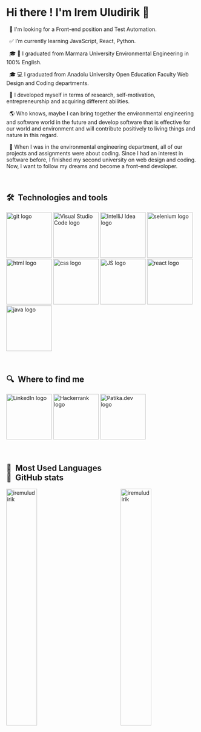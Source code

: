 # Hi there ! I'm Irem Uludirik :wave:

&nbsp;
:tada: I'm looking for a Front-end position and Test Automation. 

&nbsp;
:white_check_mark: I’m currently learning JavaScript, React, Python.

&nbsp;
:mortar_board: :herb: I graduated from Marmara University Environmental Engineering in 100% English.

&nbsp;
:mortar_board: :computer: I graduated from Anadolu University Open Education Faculty Web Design and Coding
departments.

&nbsp;
:thought_balloon: I developed myself in terms of research, self-motivation, entrepreneurship and acquiring different abilities.

&nbsp;
:earth_americas: Who knows, maybe I can bring together the environmental engineering and software world in the future and develop software that is effective for our world and environment and will contribute positively to living things and nature in this regard.

&nbsp;
:balloon: When I was in the environmental engineering department, all of our projects and assignments were about coding. Since I had an interest in software before, I finished my second university on web design and coding. Now, I want to follow my dreams and become a front-end devoloper.



&nbsp;

## 🛠  Technologies and tools

<a name="learning-now"></a>

[<img src="https://r.resimlink.com/eB3A5.png" alt="git logo" title="git" height="120" />][tech_tools_anchor]
[<img src="https://r.resimlink.com/wntfDaR.png" alt="Visual Studio Code logo" title="Visual Studio Code" height="120" />][tech_tools_anchor] 
[<img src="https://r.resimlink.com/hyV0Y.png" alt="IntelliJ Idea logo" title="IntelliJ Idea" height="120" />][tech_tools_anchor] 
[<img src="https://r.resimlink.com/U6qmzlw.png" alt="selenium logo" title="selenium" height="120" />][tech_tools_anchor]
[<img src="https://r.resimlink.com/My5Gn.png" alt="html logo" title="html" height="120" />][tech_tools_anchor] 
[<img src="https://r.resimlink.com/7LupfND6.png" alt="css logo" title="css" height="120" />][tech_tools_anchor] 
[<img src="https://r.resimlink.com/81KjTOmh.png" alt="JS logo" title="JS" height="120" />][tech_tools_anchor]
[<img src="https://r.resimlink.com/lqkfJG.png" alt="react logo" title="react" height="120" />][tech_tools_anchor] 
[<img src="https://r.resimlink.com/qcCZFjn.png" alt="java logo" title="java" height="120" />][tech_tools_anchor] 


<a name="learning-next"></a>

&nbsp;



## 🔍  Where to find me

[<img src="https://r.resimlink.com/b1TfD.png" alt="LinkedIn logo" title="LinkedIn" height="120" />](https://www.linkedin.com/in/iremuludirik/) 
[<img src="https://r.resimlink.com/dqI6l.png" alt="Hackerrank logo" title="Hackerrank" height="120"/>](https://www.hackerrank.com/iremuludirik?hr_r=1) 
[<img src="https://r.resimlink.com/jdip0YG.png" alt="Patika.dev logo" title="Patika.dev" height="120"/>](https://app.patika.dev/IremUludirik)

[tech_tools_anchor]: #
[learning_now_anchor]: #
[learning_next_anchor]: #


&nbsp;
## :eyes:  Most Used Languages  &nbsp;&nbsp;&nbsp;&nbsp;&nbsp;&nbsp;&nbsp;&nbsp;&nbsp;&nbsp;&nbsp;&nbsp;&nbsp;&nbsp;&nbsp;&nbsp;&nbsp;&nbsp;&nbsp;&nbsp;&nbsp;&nbsp;&nbsp;&nbsp;&nbsp;&nbsp;&nbsp;&nbsp;&nbsp;&nbsp; :star2:  GitHub stats

<div> <img align="left" src="https://github-readme-stats.vercel.app/api/top-langs?username=iremuludirik&show_icons=true&theme=dracula&locale=en&layout=compact" width="40%" alt="iremuludirik"/>
  <img align="right" src="https://github-readme-stats.vercel.app/api?username=iremuludirik&&theme=dracula&show_icons=true" alt="iremuludirik" width="40%"/>
</div>





